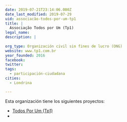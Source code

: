 ```yaml
---
date: 2019-07-21T23:14:06.000Z
date_last_modified: 2019-07-29
uid: associacão-todos-por-um-tp1
title: |
  Associação Todos por Um (Tp1)
legal_name: 
description: |
  
org_type: Organización civil sin fines de lucro (ONG)
website: www.tp1.com.br
year_founded: 2016
facebook: 
twitter: 
tags:
  - participación-ciudadana
cities: 
  - Londrina

---
```


Esta organización tiene los siguientes proyectos:

- [Todos Por Um (Tp1)](/proyectos/todos-por-um-tp1)
- [](/proyectos/associacão-todos-por-um-tp1)
